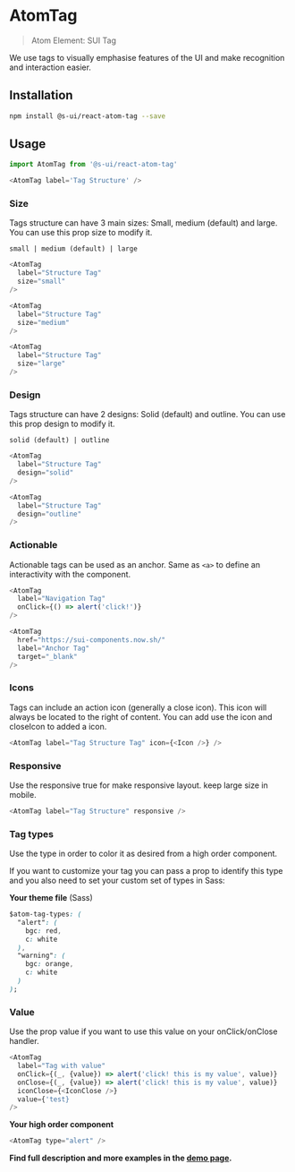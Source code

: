 # AtomTag

> Atom Element: SUI Tag

We use tags to visually emphasise features of the UI and make recognition and interaction easier.

## Installation

```sh
npm install @s-ui/react-atom-tag --save
```

## Usage

```js
import AtomTag from '@s-ui/react-atom-tag'

<AtomTag label='Tag Structure' />
```

### Size

Tags structure can have 3 main sizes: Small, medium (default) and large. You can use this prop size to modify it.

`small | medium (default) | large`

```js
<AtomTag
  label="Structure Tag"
  size="small"
/>

<AtomTag
  label="Structure Tag"
  size="medium"
/>

<AtomTag
  label="Structure Tag"
  size="large"
/>
```

### Design

Tags structure can have 2 designs: Solid (default) and outline. You can use this prop design to modify it.

`solid (default) | outline`

```js
<AtomTag
  label="Structure Tag"
  design="solid"
/>

<AtomTag
  label="Structure Tag"
  design="outline"
/>
```

### Actionable

Actionable tags can be used as an anchor. Same as `<a>` to define an interactivity with the component.

```js
<AtomTag
  label="Navigation Tag"
  onClick={() => alert('click!')}
/>

<AtomTag
  href="https://sui-components.now.sh/"
  label="Anchor Tag"
  target="_blank"
/>
```

### Icons

Tags can include an action icon (generally a close icon). This icon will always be located to the right of content. You can add use the icon and closeIcon to added a icon.

```js
<AtomTag label="Tag Structure Tag" icon={<Icon />} />
```

### Responsive

Use the responsive true for make responsive layout. keep large size in mobile.

```js
<AtomTag label="Tag Structure" responsive />
```

### Tag types

Use the type in order to color it as desired from a high order component.

If you want to customize your tag you can pass a prop to identify this type and you also need to set your custom set of types in Sass:

**Your theme file** (Sass)

```css
$atom-tag-types: (
  "alert": (
    bgc: red,
    c: white
  ),
  "warning": (
    bgc: orange,
    c: white
  )
);
```


### Value

Use the prop value if you want to use this value on your onClick/onClose handler.

```js
<AtomTag
  label="Tag with value"
  onClick={(_, {value}) => alert('click! this is my value', value)}
  onClose={(_, {value}) => alert('click! this is my value', value)}
  iconClose={<IconClose />}
  value={'test}
/>
```


**Your high order component**

```js
<AtomTag type="alert" />
```

**Find full description and more examples in the [demo page](https://sui-components.now.sh/workbench/atom/tag).**
